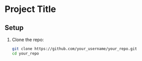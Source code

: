 # Project Title

## Setup

1. Clone the repo:
   ```bash
   git clone https://github.com/your_username/your_repo.git
   cd your_repo
